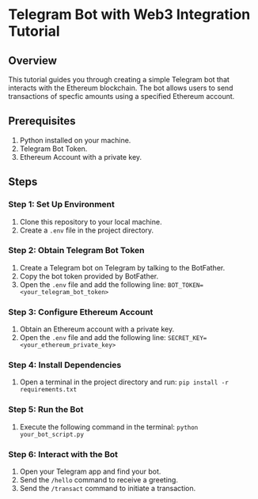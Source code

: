 # Telegram Bot with Web3 Integration Tutorial

## Overview
This tutorial guides you through creating a simple Telegram bot that interacts with the Ethereum blockchain. The bot allows users to send transactions of specfic amounts using a specified Ethereum account.

## Prerequisites
1. Python installed on your machine.
2. Telegram Bot Token.
3. Ethereum Account with a private key.

## Steps

### Step 1: Set Up Environment
1. Clone this repository to your local machine.
2. Create a `.env` file in the project directory.

### Step 2: Obtain Telegram Bot Token
1. Create a Telegram bot on Telegram by talking to the BotFather.
2. Copy the bot token provided by BotFather.
3. Open the `.env` file and add the following line:
`BOT_TOKEN=<your_telegram_bot_token>`

### Step 3: Configure Ethereum Account
1. Obtain an Ethereum account with a private key.
2. Open the `.env` file and add the following line:
`SECRET_KEY=<your_ethereum_private_key>`

### Step 4: Install Dependencies
1. Open a terminal in the project directory and run: `pip install -r requirements.txt`

### Step 5: Run the Bot
1. Execute the following command in the terminal: `python your_bot_script.py`

### Step 6: Interact with the Bot
1. Open your Telegram app and find your bot.
2. Send the `/hello` command to receive a greeting.
3. Send the `/transact` command to initiate a transaction.
